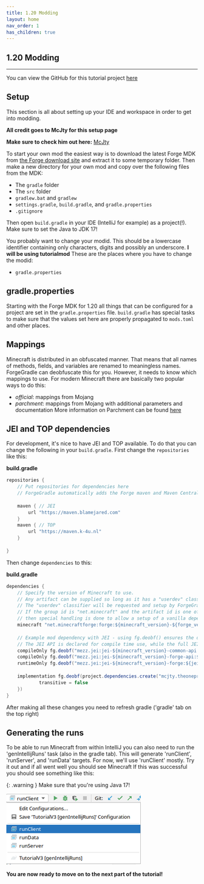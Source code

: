 ```yaml
---
title: 1.20 Modding
layout: home
nav_order: 1
has_children: true
---
```


## 1.20 Modding

---

You can view the GitHub for this tutorial project [here](https://github.com/JayWok/jaywok-tutorial-1.20)

## Setup

This section is all about setting up your IDE and workspace in order to get into modding.

**All credit goes to McJty for this setup page**

**Make sure to check him out here:** [McJty](https://mcjty.eu/)

To start your own mod the easiest way is to download the latest Forge MDK from [the Forge download site](https://files.minecraftforge.net/net/minecraftforge/forge/) and extract it to some temporary folder. Then make a new directory for your own mod and copy over the following files from the MDK:

- The `gradle` folder
- The `src` folder
- `gradlew.bat` and `gradlew`
- `settings.gradle`, `build.gradle`, and `gradle.properties`
- `.gitignore`

Then open `build.gradle` in your IDE (IntelliJ for example) as a project(!). Make sure to set the Java to JDK 17!

You probably want to change your modid. This should be a lowercase identifier containing only characters, digits and possibly an underscore. **I will be using tutorialmod** These are the places where you have to change the modid:

- `gradle.properties`

## gradle.properties

Starting with the Forge MDK for 1.20 all things that can be configured for a project are set in the `gradle.properties` file. `build.gradle` has special tasks to make sure that the values set here are properly propagated to `mods.toml` and other places.

## Mappings

Minecraft is distributed in an obfuscated manner. That means that all names of methods, fields, and variables are renamed to meaningless names. ForgeGradle can deobfuscate this for you. However, it needs to know which mappings to use. For modern Minecraft there are basically two popular ways to do this:

- _official_: mappings from Mojang
- _parchment_: mappings from Mojang with additional parameters and documentation
  More information on Parchment can be found [here](https://parchmentmc.org/docs/getting-started)

## JEI and TOP dependencies

For development, it's nice to have JEI and TOP available. To do that you can change the following in your `build.gradle`. First change the `repositories` like this:

**build.gradle**

```java
repositories {
    // Put repositories for dependencies here
    // ForgeGradle automatically adds the Forge maven and Maven Central for you

    maven { // JEI
        url "https://maven.blamejared.com"
    }
    maven { // TOP
        url "https://maven.k-4u.nl"
    }

}
```

Then change `dependencies` to this:

**build.gradle**

```java
dependencies {
    // Specify the version of Minecraft to use.
    // Any artifact can be supplied so long as it has a "userdev" classifier artifact and is a compatible patcher artifact.
    // The "userdev" classifier will be requested and setup by ForgeGradle.
    // If the group id is "net.minecraft" and the artifact id is one of ["client", "server", "joined"],
    // then special handling is done to allow a setup of a vanilla dependency without the use of an external repository.
    minecraft "net.minecraftforge:forge:${minecraft_version}-${forge_version}"

    // Example mod dependency with JEI - using fg.deobf() ensures the dependency is remapped to your development mappings
    // The JEI API is declared for compile time use, while the full JEI artifact is used at runtime
    compileOnly fg.deobf("mezz.jei:jei-${minecraft_version}-common-api:${jei_version}")
    compileOnly fg.deobf("mezz.jei:jei-${minecraft_version}-forge-api:${jei_version}")
    runtimeOnly fg.deobf("mezz.jei:jei-${minecraft_version}-forge:${jei_version}")

    implementation fg.deobf(project.dependencies.create("mcjty.theoneprobe:theoneprobe:${top_version}") {
            transitive = false
    })
}
```

After making all these changes you need to refresh gradle ('gradle' tab on the top right)

## Generating the runs

To be able to run Minecraft from within IntelliJ you can also need to run the 'genIntellijRuns' task (also in the gradle tab). This will generate 'runClient', 'runServer', and 'runData' targets. For now, we'll use 'runClient' mostly. Try it out and if all went well you should see Minecraft If this was successful you should see something like this:

{: .warning }
Make sure that you're using Java 17!

![runClient](/assets/images/runClient.png)

**You are now ready to move on to the next part of the tutorial!**

[^1]: [It can take up to 10 minutes for changes to your site to publish after you push the changes to GitHub](https://docs.github.com/en/pages/setting-up-a-github-pages-site-with-jekyll/creating-a-github-pages-site-with-jekyll#creating-your-site).

[Just the Docs]: https://just-the-docs.github.io/just-the-docs/
[GitHub Pages]: https://docs.github.com/en/pages
[README]: https://github.com/just-the-docs/just-the-docs-template/blob/main/README.md
[Jekyll]: https://jekyllrb.com
[GitHub Pages / Actions workflow]: https://github.blog/changelog/2022-07-27-github-pages-custom-github-actions-workflows-beta/
[use this template]: https://github.com/just-the-docs/just-the-docs-template/generate
